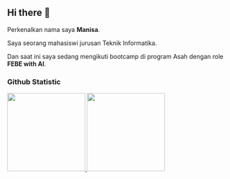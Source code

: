 ## Hi there 👋

Perkenalkan nama saya **Manisa**.<br>

Saya seorang mahasiswi jurusan Teknik Informatika.<br>

Dan saat ini saya sedang mengikuti bootcamp di program Asah dengan role **FEBE with AI**.

### Github Statistic
<p align="left">
<a href="https://github.com/manisa1010">
  <img height="180em" src="https://github-readme-stats-eight-theta.vercel.app/api?username=manisa1010&show_icons=true&theme=algolia&include_all_commits=true&count_private=true"/>
  <img height="180em" src="https://github-readme-stats-eight-theta.vercel.app/api/top-langs/?username=manisa1010&layout=compact&layout=compact&theme=algolia"/>
</a>
</p>

